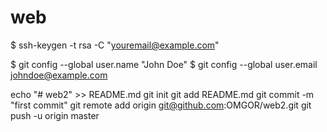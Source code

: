 # web
$ ssh-keygen -t rsa -C "youremail@example.com"

$ git config --global user.name "John Doe"
$ git config --global user.email johndoe@example.com 

echo "# web2" >> README.md
git init
git add README.md
git commit -m "first commit"
git remote add origin git@github.com:OMGOR/web2.git
git push -u origin master
